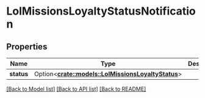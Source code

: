 # LolMissionsLoyaltyStatusNotification

## Properties

Name | Type | Description | Notes
------------ | ------------- | ------------- | -------------
**status** | Option<[**crate::models::LolMissionsLoyaltyStatus**](LolMissionsLoyaltyStatus.md)> |  | [optional]

[[Back to Model list]](../README.md#documentation-for-models) [[Back to API list]](../README.md#documentation-for-api-endpoints) [[Back to README]](../README.md)


